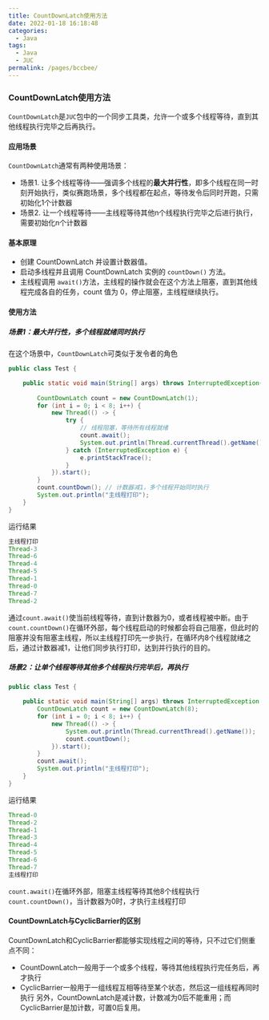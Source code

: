 ```yaml
---
title: CountDownLatch使用方法
date: 2022-01-18 16:18:48
categories: 
  - Java
tags: 
  - Java
  - JUC
permalink: /pages/bccbee/
---
```


### CountDownLatch使用方法

`CountDownLatch`是`JUC`包中的一个同步工具类，允许一个或多个线程等待，直到其他线程执行完毕之后再执行。

#### 应用场景

`CountDownLatch`通常有两种使用场景：

- 场景1. 让多个线程等待——强调多个线程的**最大并行性**，即多个线程在同一时刻开始执行，类似赛跑场景，多个线程都在起点，等待发令后同时开跑，只需初始化1个计数器
- 场景2. 让一个线程等待——主线程等待其他n个线程执行完毕之后进行执行，需要初始化n个计数器

#### 基本原理

- 创建 CountDownLatch 并设置计数器值。
- 启动多线程并且调用 CountDownLatch 实例的 `countDown()` 方法。
- 主线程调用 `await()`方法，主线程的操作就会在这个方法上阻塞，直到其他线程完成各自的任务，count 值为 0，停止阻塞，主线程继续执行。

#### 使用方法

##### 场景1：最大并行性，多个线程就绪同时执行

在这个场景中，`CountDownLatch`可类似于发令者的角色

```java
public class Test {

    public static void main(String[] args) throws InterruptedException{
        
        CountDownLatch count = new CountDownLatch(1);
        for (int i = 0; i < 8; i++) {
            new Thread(() -> {
                try {
                    // 线程阻塞，等待所有线程就绪
                    count.await();
                    System.out.println(Thread.currentThread().getName());
                } catch (InterruptedException e) {
                    e.printStackTrace();
                }
            }).start();
        }
        count.countDown(); // 计数器减1，多个线程开始同时执行
        System.out.println("主线程打印");
    }
}
```

运行结果

```java
主线程打印
Thread-3
Thread-6
Thread-4
Thread-5
Thread-1
Thread-0
Thread-7
Thread-2
```

通过`count.await()`使当前线程等待，直到计数器为0，或者线程被中断。由于`count.countDown()`在循环外部，每个线程启动的时候都会将自己阻塞，但此时的阻塞并没有阻塞主线程，所以主线程打印先一步执行，在循环内8个线程就绪之后，通过计数器减1，让他们同步执行打印，达到并行执行的目的。

##### 场景2：让单个线程等待其他多个线程执行完毕后，再执行

```java
public class Test {

    public static void main(String[] args) throws InterruptedException {
        CountDownLatch count = new CountDownLatch(8);
        for (int i = 0; i < 8; i++) {
            new Thread(() -> {
                System.out.println(Thread.currentThread().getName());
                count.countDown();
            }).start();
        }
        count.await();
        System.out.println("主线程打印");
    }
}
```

运行结果

```java
Thread-0
Thread-2
Thread-1
Thread-3
Thread-4
Thread-5
Thread-6
Thread-7
主线程打印
```

`count.await()`在循环外部，阻塞主线程等待其他8个线程执行`count.countDown()`，当计数器为0时，才执行主线程打印

#### CountDownLatch与CyclicBarrier的区别

CountDownLatch和CyclicBarrier都能够实现线程之间的等待，只不过它们侧重点不同：

- CountDownLatch一般用于一个或多个线程，等待其他线程执行完任务后，再才执行
- CyclicBarrier一般用于一组线程互相等待至某个状态，然后这一组线程再同时执行
  另外，CountDownLatch是减计数，计数减为0后不能重用；而CyclicBarrier是加计数，可置0后复用。

